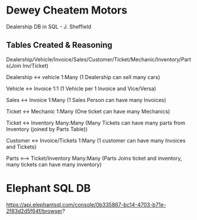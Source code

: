 # Dewey Cheatem Motors

Dealership DB in SQL - J. Sheffield
## Tables Created & Reasoning
Dealership/Vehicle/Invoice/Sales/Customer/Ticket/Mechanic/Inventory/Parts(Join Inv/Ticket)

Dealership <-> vehicle 1:Many (1 Dealership can sell many cars)

Vehicle <-> Invoice 1:1 (1 Vehicle per 1 Invoice and Vice/Versa)

Sales <-> Invoice 1:Many (1 Sales Person can have many Invoices)

Ticket <-> Mechanic 1:Many (One ticket can have many Mechanics)

Ticket <-> Inventory Many:Many (Many Tickets can have many parts from Inventory (joined by Parts Table))

Customer <-> Invoice/Tickets 1:Many (1 customer can have many Invoices and Tickets)

Parts <--> Ticket/Inventory Many:Many (Parts Joins ticket and inventory, many tickets can have many inventory)

# Elephant SQL DB
https://api.elephantsql.com/console/0b335867-bc14-4703-b71e-2f83d2d5f64f/browser?